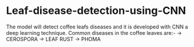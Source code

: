 # Leaf-disease-detection-using-CNN
The model will detect coffee leafs diseases and it is developed with CNN a deep learning technique.
Common diseases in the coffee leaves are:-
-> CEROSPORA
-> LEAF RUST
-> PHOMA

